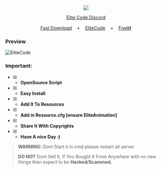 <p align="center">
<img src="https://img.shields.io/github/languages/top/amx711/EliteWeapon?color=eddd02&label-style=flat-square" </a>
</p>

<p align="center">
<a href="https://discord.gg/sPuxqM8J3j">Elite Code Discord</a>

</p>
<p align="center">
<a href="https://github.com/amx711/EliteWeapon/archive/refs/heads/main.zip">Fast Download</a> ㅤ•ㅤ
<a href="https://discord.gg/sPuxqM8J3j">EliteCode</a> ㅤ•ㅤ
<a href="https://fivem.net/">FiveM</a>
</p>

### Preview
<img src="https://cdn.discordapp.com/attachments/962772471914840195/1288458579589992448/image.png?ex=66f5420f&is=66f3f08f&hm=9c5ec1ff6a88846aeb4305dc5cbbfbcbd524d36a9936fa01e37c6018e94e9092&" alt="EliteCode">


### Important:
- [x] - **OpenSource Script**

- [x] - **Easy Install**
- [x] - **Add It To Resources**
- [x] - **Add in Resource.cfg [ensure EliteAnimation]**

- [x] - **Share It With Copyrights**
- [x] - **Have A nice Day :)**

> **WARNING:** Dont Start it in cmd please restart all server

> **DO NOT** Dont Sell It, If You Bought It From Anywhere with no new things then expect to be **Hacked/Scammed.**
